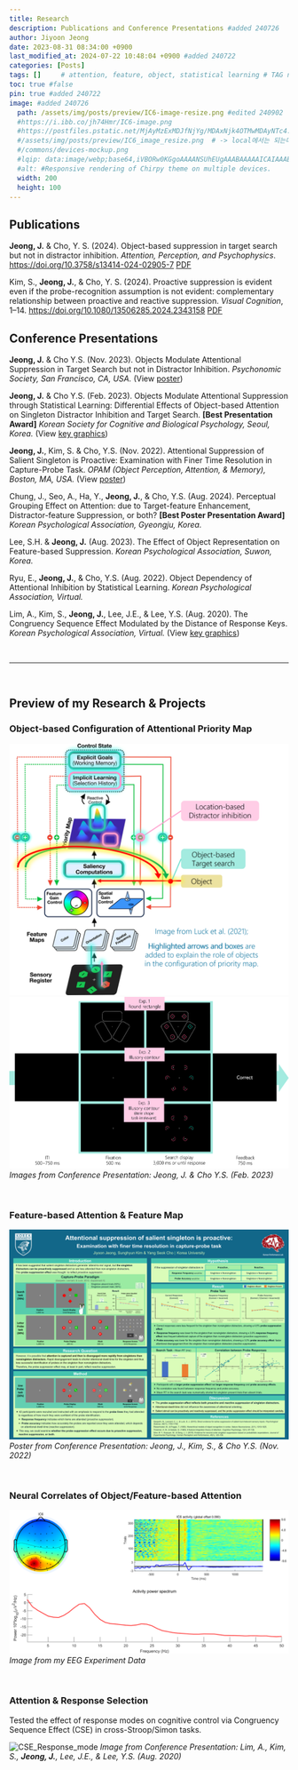 ```yaml
---
title: Research
description: Publications and Conference Presentations #added 240726
author: Jiyoon Jeong
date: 2023-08-31 08:34:00 +0900
last_modified_at: 2024-07-22 10:48:04 +0900 #added 240722
categories: [Posts]
tags: []     # attention, feature, object, statistical learning # TAG names should always be lowercase 
toc: true #false
pin: true #added 240722
image: #added 240726
  path: /assets/img/posts/preview/IC6-image-resize.png #edited 240902
  #https://i.ibb.co/jh74Hmr/IC6-image.png
  #https://postfiles.pstatic.net/MjAyMzExMDJfNjYg/MDAxNjk4OTMwMDAyNTc4.EMEx53EEuAZpE5yzNq1Ac5W-4GaA9WGAUI9dkvI7RHQg.vkdn5FyetlrZvstxYcYpknjruu7f_OKtLgMgvC2R4ukg.PNG.everyday357/IC6_image_resize.png #-> 안됨
  #/assets/img/posts/preview/IC6_image_resize.png  # -> local에서는 되는데 web에서는 안됨
  #/commons/devices-mockup.png
  #lqip: data:image/webp;base64,iVBORw0KGgoAAAANSUhEUgAAABAAAAAICAIAAAB/FOjAAAAA20lEQVR4nDWLS0pEQRAE81PV3aMwInp/vJQncC+Cw+Cvq1w8zUVAECSfnl9m6Dzyfvm8OOOz9H7t1wvern354N4NV87vMb9y/jhOUTMwXSkFYZJwIBMjsQq7QDGTI5wux92oYdxknaKnlFQxC6t6k05UUUSGc3QEHI9LIS1rBZdpRWEQt4ITa6MLAhxO07bjYaSldKQcsogGA0rkxt5Ak2wLlqRWnMcUaNu0RIIFG06MQjUAEhRBQmzG8iAgWSRIAmo02OwGcBwAggfCNAlRJPE/Qg0AzcPw1xr4BXsxQOZs3+fJAAAAAElFTkSuQmCC
  #alt: #Responsive rendering of Chirpy theme on multiple devices.
  width: 200
  height: 100
---
```


## Publications

**Jeong, J.** & Cho, Y. S. (2024). Object-based suppression in target search but not in distractor inhibition. _Attention, Perception, and Psychophysics_. https://doi.org/10.3758/s13414-024-02905-7 [PDF](https://drive.google.com/file/d/1osSD4dHbjY_AJguS3jf26dGYkud1BsyM/view?usp=drive_link)

Kim, S., **Jeong, J.**, & Cho, Y. S. (2024). Proactive suppression is evident even if the probe-recognition assumption is not evident: complementary relationship between proactive and reactive suppression. _Visual Cognition_, 1–14. https://doi.org/10.1080/13506285.2024.2343158 [PDF](https://drive.google.com/file/d/1BUKrlDzQapZAcuxPywuio0yhnGSJus9M/view?usp=sharing)



## Conference Presentations

**Jeong, J.** & Cho Y.S. (Nov. 2023). Objects Modulate Attentional Suppression in Target Search but not in Distractor Inhibition.
_Psychonomic Society, San Francisco, CA, USA._
(View [poster](https://drive.google.com/file/d/15M30X67miIs_Y1noZF_7Hu0oOvbdJOc6/view?usp=drive_link))

**Jeong, J.** & Cho Y.S. (Feb. 2023). Objects Modulate Attentional Suppression through Statistical Learning: Differential Effects of Object-based Attention on Singleton Distractor Inhibition and Target Search. **[Best Presentation Award]**
_Korean Society for Cognitive and Biological Psychology, Seoul, Korea._
(View [key graphics](http://JiyoonJeong-Archive.github.io/posts/Research/#object-based-configuration-of-attentional-priority-map))

**Jeong, J.**, Kim, S. & Cho, Y.S. (Nov. 2022). Attentional Suppression of Salient Singleton is Proactive: Examination with Finer Time Resolution in Capture-Probe Task.
_OPAM (Object Perception, Attention, & Memory), Boston, MA, USA._
(View [poster](https://drive.google.com/file/d/1VZJgTFxC979QPvNEGsK8ZtHcvkTwCiF0/view?usp=drive_link))

Chung, J., Seo, A., Ha, Y., **Jeong, J.**, & Cho, Y.S. (Aug. 2024). Perceptual Grouping Effect on Attention: due to Target-feature Enhancement, Distractor-feature Suppression, or both? **[Best Poster Presentation Award]**
_Korean Psychological Association, Gyeongju, Korea._

Lee, S.H. & **Jeong, J.** (Aug. 2023). The Effect of Object Representation on Feature-based Suppression.
_Korean Psychological Association, Suwon, Korea._

Ryu, E., **Jeong, J.**, & Cho, Y.S. (Aug. 2022). Object Dependency of Attentional Inhibition by Statistical Learning.
_Korean Psychological Association, Virtual._

Lim, A., Kim, S., **Jeong, J.**, Lee, J.E., & Lee, Y.S. (Aug. 2020). The Congruency Sequence Effect Modulated by the Distance of Response Keys.
_Korean Psychological Association, Virtual._
(View [key graphics](http://JiyoonJeong-Archive.github.io/posts/Research/#attention--response-selection))

<br/>
<hr/>
<br/>

## Preview of my Research & Projects

### Object-based Configuration of Attentional Priority Map
<!-- {: data-toc-skip=''} -->

![Object-based_attentional_priority](/assets/img/posts/preview/Object-based_attentional_priority.png) 
<br/> <!--edited 240902 / service unavailable: https://i.ibb.co/9gNLh0d/Object-based-attentional-priority.png-->
![Object-based_attention_image2](/assets/img/posts/preview/Object-based_attention_image2.png) <!-- https://i.ibb.co/WFKfGsm/Object-based-attention-image2.png-->
_Images from Conference Presentation: Jeong, J. & Cho Y.S. (Feb. 2023)_

<br/>

### Feature-based Attention & Feature Map
<!-- {: data-toc-skip=''} -->

![OPAM_Feature-based_attention](/assets/img/posts/preview/OPAM_Feature-based_attention.png) <!-- edited 240902 / service unavailable: https://i.ibb.co/s5yF5Rm/OPAM-Feature-based-attention.png -->
_Poster from Conference Presentation: Jeong, J., Kim, S., & Cho Y.S. (Nov. 2022)_

<br/>

### Neural Correlates of Object/Feature-based Attention
<!-- {: data-toc-skip=''} -->

![IC6-image-resize](/assets/img/posts/preview/IC6-image-resize.png) <!-- https://i.ibb.co/jh74Hmr/IC6-image.png -->
_Image from my EEG Experiment Data_ <!--(In progress) -->

<br/>

<!-- added 240902 -->
### Attention & Response Selection
<!-- {: data-toc-skip=''} -->
Tested the effect of response modes on cognitive control via Congruency Sequence Effect (CSE) in cross-Stroop/Simon tasks.

![CSE_Response_mode](https://i.ibb.co/Lk8F9vt/CSE-Response-mode.png)
_Image from Conference Presentation: Lim, A., Kim, S., **Jeong, J.**, Lee, J.E., & Lee, Y.S. (Aug. 2020)_

<br/>

<!-- deleted 240902 because these are not included in the research/presentations above. see 'Projects' instead.
### Machine Learning & Deep Learning Models
{: data-toc-skip=''}
-->
